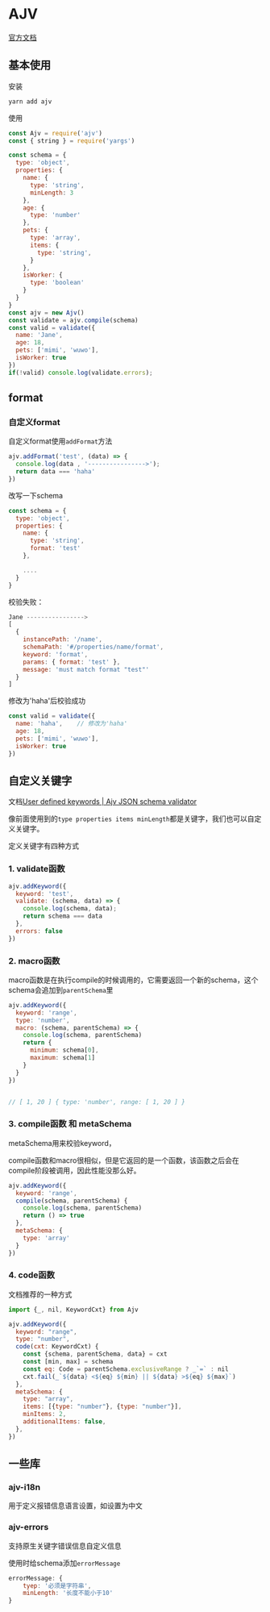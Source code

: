 # AJV

[官方文档](https://ajv.js.org/)

## 基本使用

安装

```powershell
yarn add ajv
```

使用

```js
const Ajv = require('ajv')
const { string } = require('yargs')

const schema = {
  type: 'object',
  properties: {
    name: {
      type: 'string',
      minLength: 3
    },
    age: {
      type: 'number'
    },
    pets: {
      type: 'array',
      items: {
        type: 'string',
      }
    },
    isWorker: {
      type: 'boolean'
    }
  }
}
const ajv = new Ajv()
const validate = ajv.compile(schema)
const valid = validate({
  name: 'Jane',
  age: 18,
  pets: ['mimi', 'wuwo'],
  isWorker: true
})
if(!valid) console.log(validate.errors);

```

## format

### 自定义format

自定义format使用`addFormat`方法

```js
ajv.addFormat('test', (data) => {
  console.log(data , '---------------->');
  return data === 'haha'
})
```

改写一下schema

```js
const schema = {
  type: 'object',
  properties: {
    name: {
      type: 'string',
      format: 'test'
    },

    ....
  }
}
```

校验失败：

```js
Jane ---------------->
[
  {
    instancePath: '/name',
    schemaPath: '#/properties/name/format',
    keyword: 'format',
    params: { format: 'test' },
    message: 'must match format "test"'
  }
]
```

修改为'haha'后校验成功

```js
const valid = validate({
  name: 'haha',    // 修改为'haha'
  age: 18,
  pets: ['mimi', 'wuwo'],
  isWorker: true
})
```

## 自定义关键字

文档[User defined keywords | Ajv JSON schema validator](https://ajv.js.org/keywords.html)

像前面使用到的`type properties items minLength`都是关键字，我们也可以自定义关键字。

定义关键字有四种方式

### 1. validate函数

```js
ajv.addKeyword({
  keyword: 'test',
  validate: (schema, data) => {
    console.log(schema, data);
    return schema === data
  },
  errors: false
})
```

### 2. macro函数

macro函数是在执行compile的时候调用的，它需要返回一个新的schema，这个schema会追加到`parentSchema`里

```js
ajv.addKeyword({
  keyword: 'range',
  type: 'number',
  macro: (schema, parentSchema) => {
    console.log(schema, parentSchema)
    return {
      minimum: schema[0],
      maximum: schema[1]
    }
  }
})


// [ 1, 20 ] { type: 'number', range: [ 1, 20 ] }
```



### 3. compile函数 和 metaSchema

metaSchema用来校验keyword，

compile函数和macro很相似，但是它返回的是一个函数，该函数之后会在compile阶段被调用，因此性能没那么好。

```js
ajv.addKeyword({
  keyword: 'range',
  compile(schema, parentSchema) {
    console.log(schema, parentSchema)
    return () => true
  },
  metaSchema: {
    type: 'array'
  }
})
```





### 4. code函数

文档推荐的一种方式

```js
import {_, nil, KeywordCxt} from Ajv

ajv.addKeyword({
  keyword: "range",
  type: "number",
  code(cxt: KeywordCxt) {
    const {schema, parentSchema, data} = cxt
    const [min, max] = schema
    const eq: Code = parentSchema.exclusiveRange ? _`=` : nil
    cxt.fail(_`${data} <${eq} ${min} || ${data} >${eq} ${max}`)
  },
  metaSchema: {
    type: "array",
    items: [{type: "number"}, {type: "number"}],
    minItems: 2,
    additionalItems: false,
  },
})
```





## 一些库

### ajv-i18n

用于定义报错信息语言设置，如设置为中文

### ajv-errors

支持原生关键字错误信息自定义信息

使用时给schema添加`errorMessage`

```js
errorMessage: {
    tyep: '必须是字符串',
    minLength: '长度不能小于10'
}
```
